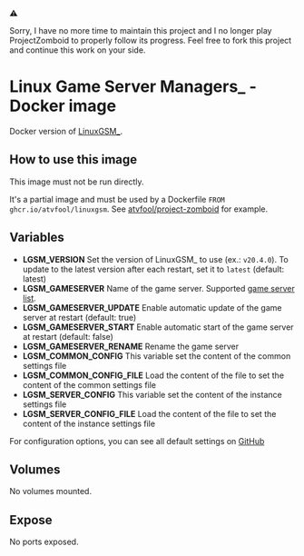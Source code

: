 :warning:

Sorry, I have no more time to maintain this project and I no longer play ProjectZomboid to properly follow its progress. Feel free to fork this project and continue this work on your side.

# Linux Game Server Managers\_ - Docker image

Docker version of [LinuxGSM\_](https://github.com/GameServerManagers/LinuxGSM).

## How to use this image

This image must not be run directly.

It's a partial image and must be used by a Dockerfile `FROM ghcr.io/atvfool/linuxgsm`. See [atvfool/project-zomboid](https://github.com/atvfool/project-zomboid) for example.

## Variables

- **LGSM_VERSION** Set the version of LinuxGSM\_ to use (ex.: `v20.4.0`). To update to the latest version after each restart, set it to `latest` (default: latest)
- **LGSM_GAMESERVER** Name of the game server. Supported [game server list](https://linuxgsm.com/servers/).
- **LGSM_GAMESERVER_UPDATE** Enable automatic update of the game server at restart (default: true)
- **LGSM_GAMESERVER_START** Enable automatic start of the game server at restart (default: false)
- **LGSM_GAMESERVER_RENAME** Rename the game server
- **LGSM_COMMON_CONFIG** This variable set the content of the common settings file
- **LGSM_COMMON_CONFIG_FILE** Load the content of the file to set the content of the common settings file
- **LGSM_SERVER_CONFIG** This variable set the content of the instance settings file
- **LGSM_SERVER_CONFIG_FILE** Load the content of the file to set the content of the instance settings file

For configuration options, you can see all default settings on [GitHub](https://github.com/GameServerManagers/LinuxGSM/tree/master/lgsm/config-default/config-lgsm)

## Volumes

No volumes mounted.

## Expose

No ports exposed.
